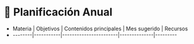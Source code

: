# 📖 Planificación Anual

- Materia | Objetivos | Contenidos principales | Mes sugerido | Recursos
- --------|-----------|-----------------------|--------------|---------
